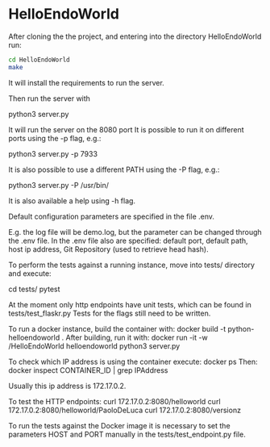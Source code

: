 # HelloEndoWorld
After cloning the the project, and entering into the directory HelloEndoWorld run:

```bash
cd HelloEndoWorld
make

```


It will install the requirements to run the server.

Then run the server with

python3 server.py

It will run the server on the 8080 port
It is possible to run it on different ports using the -p flag, e.g.:

python3 server.py -p 7933

It is also possible to use a different PATH using the -P flag, e.g.:

python3 server.py -P /usr/bin/

It is also available a help using -h flag.

Default configuration parameters are specified in the file .env.

E.g. the log file will be demo.log, but the parameter can be changed through the .env file.
In the .env file also are specified: default port, default path, host ip address, Git Repository (used to retrieve head hash).

To perform the tests against a running instance, move into tests/ directory and execute:

cd tests/
pytest

At the moment only http endpoints have unit tests, which can be found in tests/test_flaskr.py
Tests for the flags still need to be written.

To run a docker instance, build the container with:
docker build -t python-helloendoworld .
After building, run it with:
docker run -it -w /HelloEndoWorld helloendoworld python3 server.py

To check which IP address is using the container execute:
docker ps
Then:
docker inspect CONTAINER_ID | grep IPAddress

Usually this ip address is 172.17.0.2.

To test the HTTP endpoints:
curl 172.17.0.2:8080/helloworld
curl 172.17.0.2:8080/helloworld/PaoloDeLuca
curl 172.17.0.2:8080/versionz

To run the tests against the Docker image it is necessary to set the parameters HOST and PORT manually in the tests/test_endpoint.py file.
